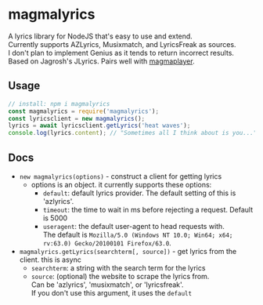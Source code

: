 # magmalyrics
A lyrics library for NodeJS that's easy to use and extend.  
Currently supports AZLyrics, Musixmatch, and LyricsFreak as sources.  
I don't plan to implement Genius as it tends to return incorrect results.  
Based on Jagrosh's JLyrics. Pairs well with [magmaplayer](https://github.com/redbrain/magmaplayer).
## Usage
```js
// install: npm i magmalyrics
const magmalyrics = require('magmalyrics');
const lyricsclient = new magmalyrics();
lyrics = await lyricsclient.getLyrics('heat waves');
console.log(lyrics.content); // "Sometimes all I think about is you..."
```
## Docs
- `new magmalyrics(options)` - construct a client for getting lyrics
  - options is an object. it currently supports these options:
    - `default`: default lyrics provider. The default setting of this is 'azlyrics'.
    - `timeout`: the time to wait in ms before rejecting a request. Default is 5000
    - `useragent`: the default user-agent to head requests with.  
    The default is `Mozilla/5.0 (Windows NT 10.0; Win64; x64; rv:63.0) Gecko/20100101 Firefox/63.0`.
- `magmalyrics.getLyrics(searchterm[, source])` - get lyrics from the client. this is async
  - `searchterm`: a string with the search term for the lyrics
  - `source`: (optional) the website to scrape the lyrics from.  
  Can be 'azlyrics', 'musixmatch', or 'lyricsfreak'.  
  If you don't use this argument, it uses the `default`

